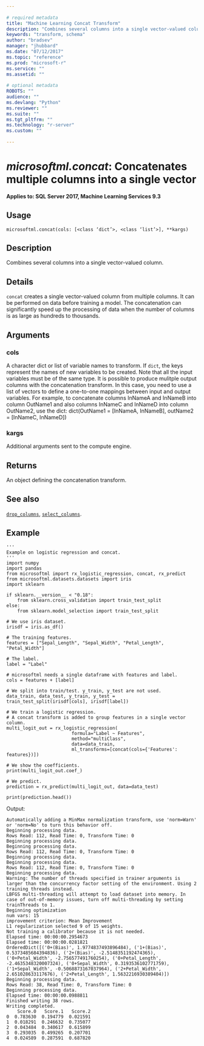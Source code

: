 ```yaml
--- 
 
# required metadata 
title: "Machine Learning Concat Transform" 
description: "Combines several columns into a single vector-valued column." 
keywords: "transform, schema" 
author: "bradsev" 
manager: "jhubbard" 
ms.date: "07/12/2017" 
ms.topic: "reference" 
ms.prod: "microsoft-r" 
ms.service: "" 
ms.assetid: "" 
 
# optional metadata 
ROBOTS: "" 
audience: "" 
ms.devlang: "Python" 
ms.reviewer: "" 
ms.suite: "" 
ms.tgt_pltfrm: "" 
ms.technology: "r-server" 
ms.custom: "" 
 
---
```


# *microsoftml.concat*: Concatenates multiple columns into a single vector


**Applies to: SQL Server 2017, Machine Learning Services 9.3**


## Usage



```
microsoftml.concat(cols: [<class ‘dict’>, <class ‘list’>], **kargs)
```




## Description

Combines several columns into a single vector-valued column.


## Details

`concat` creates a single vector-valued column from multiple
columns. It can be performed on data before training a model. The concatenation
can significantly speed up the processing of data when the number of columns
is as large as hundreds to thousands.


## Arguments


### cols

A character dict or list of variable names to transform. If
`dict`, the keys represent the names of new variables to be created.
Note that all the input variables must
be of the same type. It is possible to produce mulitple output columns
with the concatenation transform. In this case, you need to use a list of
vectors to define a one-to-one mappings between input and output variables.
For example, to concatenate columns InNameA and InNameB into column OutName1
and also columns InNameC and InNameD into column OutName2, use the dict:
dict(OutName1 = [InNameA, InNameB], outName2 = [InNameC, InNameD])


### kargs

Additional arguments sent to the compute engine.


## Returns

An object defining the concatenation transform.


## See also

[`drop_columns`](drop_columns.md),
[`select_columns`](select_columns.md).


## Example



```
'''
Example on logistic regression and concat.
'''
import numpy
import pandas
from microsoftml import rx_logistic_regression, concat, rx_predict
from microsoftml.datasets.datasets import iris
import sklearn

if sklearn.__version__ < "0.18":
    from sklearn.cross_validation import train_test_split
else:
    from sklearn.model_selection import train_test_split

# We use iris dataset.
irisdf = iris.as_df()

# The training features.
features = ["Sepal_Length", "Sepal_Width", "Petal_Length", "Petal_Width"]

# The label.
label = "Label"

# microsoftml needs a single dataframe with features and label.
cols = features + [label]

# We split into train/test. y_train, y_test are not used.
data_train, data_test, y_train, y_test = train_test_split(irisdf[cols], irisdf[label])

# We train a logistic regression.
# A concat transform is added to group features in a single vector column.
multi_logit_out = rx_logistic_regression(
                        formula="Label ~ Features",
                        method="multiClass",
                        data=data_train,
                        ml_transforms=[concat(cols={'Features': features})])
                        
# We show the coefficients.
print(multi_logit_out.coef_)

# We predict.
prediction = rx_predict(multi_logit_out, data=data_test)

print(prediction.head())
```


Output:



```
Automatically adding a MinMax normalization transform, use 'norm=Warn' or 'norm=No' to turn this behavior off.
Beginning processing data.
Rows Read: 112, Read Time: 0, Transform Time: 0
Beginning processing data.
Beginning processing data.
Rows Read: 112, Read Time: 0, Transform Time: 0
Beginning processing data.
Beginning processing data.
Rows Read: 112, Read Time: 0, Transform Time: 0
Beginning processing data.
Warning: The number of threads specified in trainer arguments is larger than the concurrency factor setting of the environment. Using 2 training threads instead.
LBFGS multi-threading will attempt to load dataset into memory. In case of out-of-memory issues, turn off multi-threading by setting trainThreads to 1.
Beginning optimization
num vars: 15
improvement criterion: Mean Improvement
L1 regularization selected 9 of 15 weights.
Not training a calibrator because it is not needed.
Elapsed time: 00:00:00.2954673
Elapsed time: 00:00:00.0281821
OrderedDict([('0+(Bias)', 1.9774837493896484), ('1+(Bias)', 0.5373485684394836), ('2+(Bias)', -2.5148351192474365), ('0+Petal_Width', -2.756577491760254), ('0+Petal_Length', -2.4635348320007324), ('0+Sepal_Width', 0.3193536102771759), ('1+Sepal_Width', -0.5068873167037964), ('2+Petal_Width', 2.651028633117676), ('2+Petal_Length', 1.5632216930389404)])
Beginning processing data.
Rows Read: 38, Read Time: 0, Transform Time: 0
Beginning processing data.
Elapsed time: 00:00:00.0988811
Finished writing 38 rows.
Writing completed.
    Score.0   Score.1   Score.2
0  0.783630  0.194779  0.021591
1  0.018291  0.246632  0.735077
2  0.043484  0.340617  0.615899
3  0.293035  0.499265  0.207701
4  0.024589  0.287591  0.687820
```

